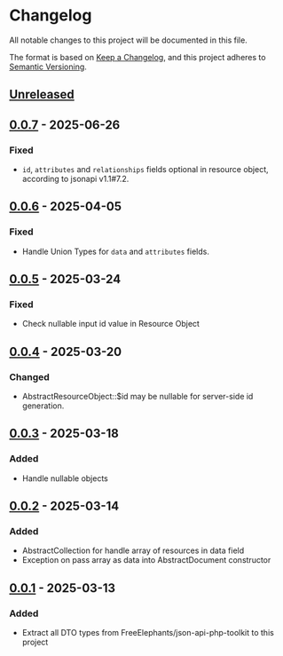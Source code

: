 # Changelog
All notable changes to this project will be documented in this file.

The format is based on [Keep a Changelog](https://keepachangelog.com/en/1.0.0/),
and this project adheres to [Semantic Versioning](https://semver.org/spec/v2.0.0.html).

## [Unreleased]

## [0.0.7] - 2025-06-26

### Fixed
- `id`, `attributes` and `relationships` fields optional in resource object, according to jsonapi v1.1#7.2.

## [0.0.6] - 2025-04-05

### Fixed
- Handle Union Types for `data` and `attributes` fields.  

## [0.0.5] - 2025-03-24

### Fixed
- Check nullable input id value in Resource Object

## [0.0.4] - 2025-03-20

### Changed
- AbstractResourceObject::$id may be nullable for server-side id generation.

## [0.0.3] - 2025-03-18

### Added
- Handle nullable objects

## [0.0.2] - 2025-03-14

### Added
- AbstractCollection for handle array of resources in data field
- Exception on pass array as data into AbstractDocument constructor

## [0.0.1] - 2025-03-13

### Added
- Extract all DTO types from FreeElephants/json-api-php-toolkit to this project

[Unreleased]: https://github.com/FreeElephants/json-api-dto/compare/0.0.7...HEAD
[0.0.7]: https://github.com/FreeElephants/json-api-dto/releases/tag/0.0.7
[0.0.6]: https://github.com/FreeElephants/json-api-dto/releases/tag/0.0.6
[0.0.5]: https://github.com/FreeElephants/json-api-dto/releases/tag/0.0.5
[0.0.4]: https://github.com/FreeElephants/json-api-dto/releases/tag/0.0.4
[0.0.3]: https://github.com/FreeElephants/json-api-dto/releases/tag/0.0.3
[0.0.2]: https://github.com/FreeElephants/json-api-dto/releases/tag/0.0.2
[0.0.1]: https://github.com/FreeElephants/json-api-dto/releases/tag/0.0.1
